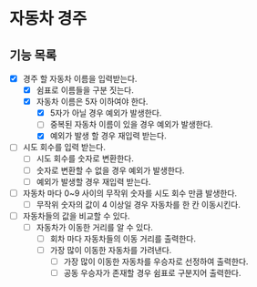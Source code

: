 # 자동차 경주

## 기능 목록

- [x] 경주 할 자동차 이름을 입력받는다.
    - [x] 쉼표로 이름들을 구분 짓는다.
    - [x] 자동차 이름은 5자 이하여야 한다.
        - [x] 5자가 아닐 경우 예외가 발생한다.
        - [ ] 중복된 자동차 이름이 있을 경우 예외가 발생한다.
        - [x] 예외가 발생 할 경우 재입력 받는다.
- [ ] 시도 회수를 입력 받는다.
    - [ ] 시도 회수를 숫자로 변환한다.
    - [ ] 숫자로 변환할 수 없을 경우 예외가 발생한다.
    - [ ] 예외가 발생할 경우 재입력 받는다.
- [ ] 자동차 마다 0~9 사이의 무작위 숫자를 시도 회수 만큼 발생한다.
    - [ ] 무작위 숫자의 값이 4 이상일 경우 자동차를 한 칸 이동시킨다.
- [ ] 자동차들의 값을 비교할 수 있다.
    - [ ] 자동차가 이동한 거리를 알 수 있다.
        - [ ] 회차 마다 자동차들의 이동 거리를 출력한다.
        - [ ] 가장 많이 이동한 자동차를 가려낸다.
            - [ ] 가장 많이 이동한 자동차를 우승자로 선정하여 출력한다.
            - [ ] 공동 우승자가 존재할 경우 쉼표로 구분지어 출력한다.